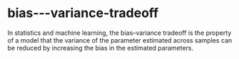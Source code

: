 # bias---variance-tradeoff

In statistics and machine learning, the bias–variance tradeoff is the property of a model that the variance of the parameter estimated across samples can be reduced by increasing the bias in the estimated parameters.
